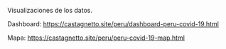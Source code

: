 Visualizaciones de los datos.

Dashboard: https://castagnetto.site/peru/dashboard-peru-covid-19.html

Mapa: https://castagnetto.site/peru/peru-covid-19-map.html
